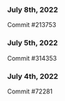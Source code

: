 ### July 8th, 2022

Commit #213753

### July 5th, 2022

Commit #314353


### July 4th, 2022

Commit #72281
